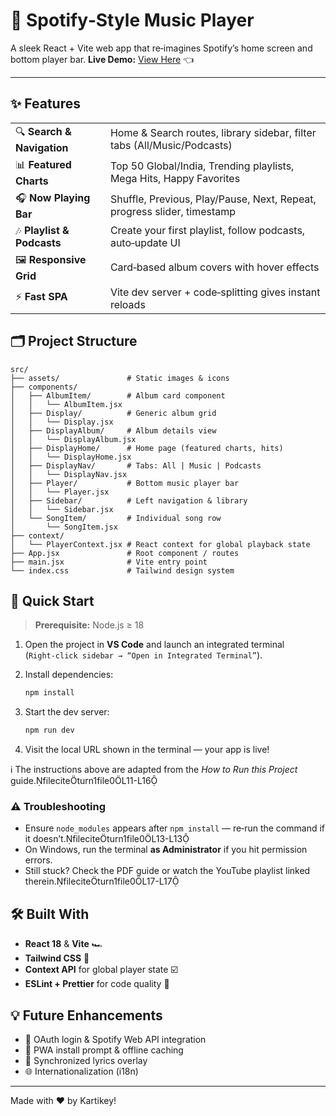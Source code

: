# 🎵 Spotify‑Style Music Player

A sleek React + Vite web app that re‑imagines Spotify’s home screen and bottom player bar.
**Live Demo:** [View Here]((https://spotify-frontend-kartikey.vercel.app/)) 👈

---

## ✨ Features

|                            |                                                                         |
| -------------------------- | ----------------------------------------------------------------------- |
| 🔍 **Search & Navigation** | Home & Search routes, library sidebar, filter tabs (All/Music/Podcasts) |
| 📊 **Featured Charts**     | Top 50 Global/India, Trending playlists, Mega Hits, Happy Favorites     |
| 🎧 **Now Playing Bar**     | Shuffle, Previous, Play/Pause, Next, Repeat, progress slider, timestamp |
| 🎶 **Playlist & Podcasts** | Create your first playlist, follow podcasts, auto‑update UI             |
| 🖼 **Responsive Grid**     | Card‑based album covers with hover effects                              |
| ⚡ **Fast SPA**             | Vite dev server + code‑splitting gives instant reloads                  |

## 🗂️ Project Structure

```text
src/
├── assets/               # Static images & icons
├── components/
│   ├── AlbumItem/        # Album card component
│   │   └── AlbumItem.jsx
│   ├── Display/          # Generic album grid
│   │   └── Display.jsx
│   ├── DisplayAlbum/     # Album details view
│   │   └── DisplayAlbum.jsx
│   ├── DisplayHome/      # Home page (featured charts, hits)
│   │   └── DisplayHome.jsx
│   ├── DisplayNav/       # Tabs: All | Music | Podcasts
│   │   └── DisplayNav.jsx
│   ├── Player/           # Bottom music player bar
│   │   └── Player.jsx
│   ├── Sidebar/          # Left navigation & library
│   │   └── Sidebar.jsx
│   └── SongItem/         # Individual song row
│       └── SongItem.jsx
├── context/
│   └── PlayerContext.jsx # React context for global playback state
├── App.jsx               # Root component / routes
├── main.jsx              # Vite entry point
└── index.css             # Tailwind design system
```

## 🚀 Quick Start

> **Prerequisite:** Node.js ≥ 18

1. Open the project in **VS Code** and launch an integrated terminal (`Right‑click sidebar → “Open in Integrated Terminal”`).
2. Install dependencies:

   ```bash
   npm install
   ```
3. Start the dev server:

   ```bash
   npm run dev
   ```
4. Visit the local URL shown in the terminal — your app is live!

ℹ️   The instructions above are adapted from the *How to Run this Project* guide.fileciteturn1file0L11-L16

### ⚠️ Troubleshooting

* Ensure `node_modules` appears after `npm install` — re‑run the command if it doesn’t.fileciteturn1file0L13-L13
* On Windows, run the terminal **as Administrator** if you hit permission errors.
* Still stuck? Check the PDF guide or watch the YouTube playlist linked therein.fileciteturn1file0L17-L17

## 🛠️ Built With

* **React 18** & **Vite** 🏎️
* **Tailwind CSS** 💅
* **Context API** for global player state ☑️
* **ESLint + Prettier** for code quality 🧹

## 💡 Future Enhancements

* 🔐 OAuth login & Spotify Web API integration
* 📱 PWA install prompt & offline caching
* 🎤 Synchronized lyrics overlay
* 🌐 Internationalization (i18n)

---

Made with ❤️ by Kartikey!
